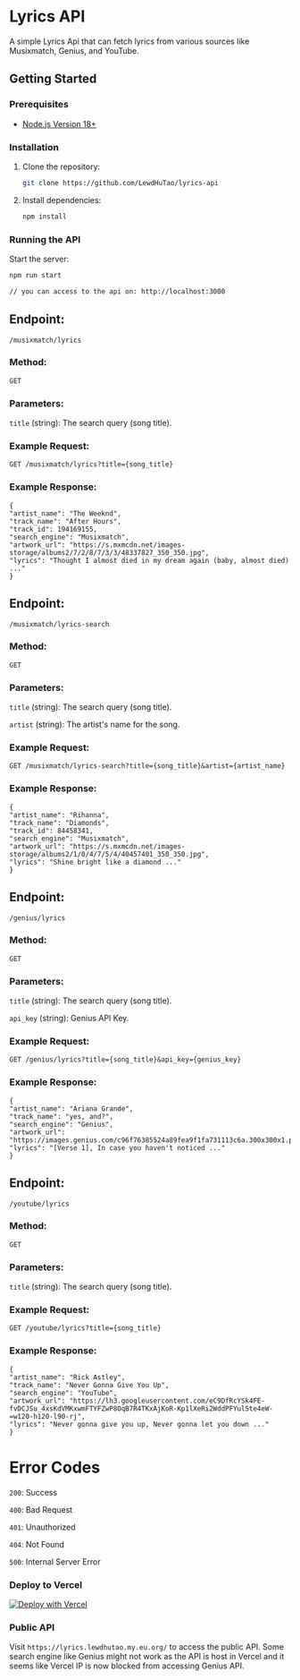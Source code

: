 # Lyrics API

A simple Lyrics Api that can fetch lyrics from various sources like Musixmatch, Genius, and YouTube.

## Getting Started

### Prerequisites

- [Node.js Version 18+](https://nodejs.org/)

### Installation

1. Clone the repository:

   ```bash
   git clone https://github.com/LewdHuTao/lyrics-api
   ```

2. Install dependencies:

   ```bash
   npm install
   ```

### Running the API

Start the server:

```bash
npm run start

// you can access to the api on: http://localhost:3000
```

## Endpoint:
`/musixmatch/lyrics`

### Method:
`GET`

### Parameters:
`title` (string): The search query (song title).

### Example Request:
`GET /musixmatch/lyrics?title={song_title}`

### Example Response:

```
{
"artist_name": "The Weeknd",
"track_name": "After Hours",
"track_id": 194169155,
"search_engine": "Musixmatch",
"artwork_url": "https://s.mxmcdn.net/images-storage/albums2/7/2/8/7/3/3/48337827_350_350.jpg",
"lyrics": "Thought I almost died in my dream again (baby, almost died) ..."
}
```

## Endpoint:
`/musixmatch/lyrics-search`

### Method:
`GET`

### Parameters:
`title` (string): The search query (song title).

`artist` (string): The artist's name for the song.

### Example Request:
`GET /musixmatch/lyrics-search?title={song_title}&artist={artist_name}`

### Example Response:

```
{
"artist_name": "Rihanna",
"track_name": "Diamonds",
"track_id": 84458341,
"search_engine": "Musixmatch",
"artwork_url": "https://s.mxmcdn.net/images-storage/albums2/1/0/4/7/5/4/40457401_350_350.jpg",
"lyrics": "Shine bright like a diamond ..."
}
```

## Endpoint:
`/genius/lyrics`

### Method:
`GET`

### Parameters:
`title` (string): The search query (song title).

`api_key` (string): Genius API Key.

### Example Request:
`GET /genius/lyrics?title={song_title}&api_key={genius_key}`

### Example Response:

```
{
"artist_name": "Ariana Grande",
"track_name": "yes, and?",
"search_engine": "Genius",
"artwork_url": "https://images.genius.com/c96f76385524a89fea9f1fa731113c6a.300x300x1.png",
"lyrics": "[Verse 1], In case you haven't noticed ..."
}
```

## Endpoint:
`/youtube/lyrics`

### Method:
`GET`

### Parameters:
`title` (string): The search query (song title).

### Example Request:
`GET /youtube/lyrics?title={song_title}`

### Example Response:

```
{
"artist_name": "Rick Astley",
"track_name": "Never Gonna Give You Up",
"search_engine": "YouTube",
"artwork_url": "https://lh3.googleusercontent.com/eC9DfRcYSk4FE-fvDCJSu_4xsKdVMKxwmFTYFZwP8OqB7R4TKxAjKoR-Kp1lXeRi2WddPFYulSte4eW-=w120-h120-l90-rj",
"lyrics": "Never gonna give you up, Never gonna let you down ..."
}
```

# Error Codes
`200`: Success

`400`: Bad Request

`401`: Unauthorized

`404`: Not Found

`500`: Internal Server Error

### Deploy to Vercel

[![Deploy with Vercel](https://vercel.com/button)](https://vercel.com/new/clone?repository-url=https%3A%2F%2Fgithub.com%2FLewdHuTao%2Fllyrics-api)

### Public API

Visit `https://lyrics.lewdhutao.my.eu.org/` to access the public API. Some search engine like Genius might not work as the API is host in Vercel and it seems like Vercel IP is now blocked from accessing Genius API.
